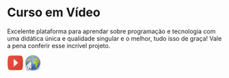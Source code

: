 <body>
<h1>Curso em Vídeo</h1>
    <p>Excelente plataforma para aprendar sobre programação e tecnologia com uma didática única e qualidade singular e o melhor, tudo isso de graça!
    Vale a pena conferir esse incrível projeto.</p>
    <p>
        <a href="https://www.youtube.com/user/cursosemvideo" target="_blank" rel="external"><img src="https://raw.githubusercontent.com/danielns-op/CursoEmVideo/main/Imagens/usoGeral/icones/Youtube-m.png" alt="youtube-icone"></a>
        <a href="https://www.cursoemvideo.com/" target="_blank" rel="external"><img src="https://raw.githubusercontent.com/danielns-op/CursoEmVideo/main/Imagens/usoGeral/icones/Gnome-Web-Browser-m.png" alt="icone-web"></a>
    </p>
</body>
